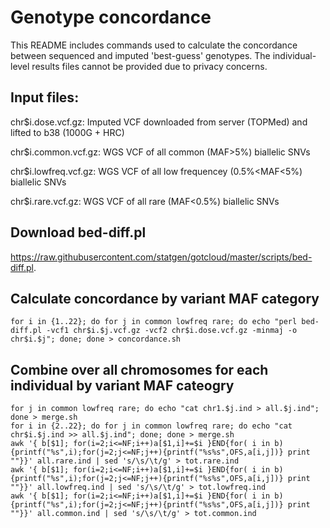 # Genotype concordance
This README includes commands used to calculate the concordance between sequenced and imputed 'best-guess' genotypes. 
The individual-level results files cannot be provided due to privacy concerns.

## Input files:
chr$i.dose.vcf.gz: Imputed VCF downloaded from server (TOPMed) and lifted to b38 (1000G + HRC) 

chr$i.common.vcf.gz: WGS VCF of all common (MAF>5%) biallelic SNVs

chr$i.lowfreq.vcf.gz: WGS VCF of all low frequencey (0.5%<MAF<5%) biallelic SNVs

chr$i.rare.vcf.gz: WGS VCF of all rare (MAF<0.5%) biallelic SNVs

## Download bed-diff.pl
https://raw.githubusercontent.com/statgen/gotcloud/master/scripts/bed-diff.pl.

## Calculate concordance by variant MAF category
```
for i in {1..22}; do for j in common lowfreq rare; do echo "perl bed-diff.pl -vcf1 chr$i.$j.vcf.gz -vcf2 chr$i.dose.vcf.gz -minmaj -o chr$i.$j"; done; done > concordance.sh
```

## Combine over all chromosomes for each individual by variant MAF cateogry
```
for j in common lowfreq rare; do echo "cat chr1.$j.ind > all.$j.ind"; done > merge.sh
for i in {2..22}; do for j in common lowfreq rare; do echo "cat chr$i.$j.ind >> all.$j.ind"; done; done > merge.sh
awk '{ b[$1]; for(i=2;i<=NF;i++)a[$1,i]+=$i }END{for( i in b){printf("%s",i);for(j=2;j<=NF;j++){printf("%s%s",OFS,a[i,j])} print ""}}' all.rare.ind | sed 's/\s/\t/g' > tot.rare.ind
awk '{ b[$1]; for(i=2;i<=NF;i++)a[$1,i]+=$i }END{for( i in b){printf("%s",i);for(j=2;j<=NF;j++){printf("%s%s",OFS,a[i,j])} print ""}}' all.lowfreq.ind | sed 's/\s/\t/g' > tot.lowfreq.ind
awk '{ b[$1]; for(i=2;i<=NF;i++)a[$1,i]+=$i }END{for( i in b){printf("%s",i);for(j=2;j<=NF;j++){printf("%s%s",OFS,a[i,j])} print ""}}' all.common.ind | sed 's/\s/\t/g' > tot.common.ind
```




